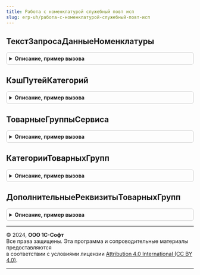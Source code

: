 ```yaml
---
title: Работа с номенклатурой служебный повт исп
slug: erp-uh/работа-с-номенклатурой-служебный-повт-исп
---
```



## ТекстЗапросаДанныеНоменклатуры
<details style="margin: 1em 0; padding: 0.5em; border: 1px solid #ccc; border-radius: 6px;">

<summary style="font-weight: bold; cursor: pointer;">Описание, пример вызова</summary>

```bsl

Функция ТекстЗапросаДанныеНоменклатуры() Экспорт
```

Пример вызова
```bsl
Результат = РаботаСНоменклатуройСлужебныйПовтИсп.ТекстЗапросаДанныеНоменклатуры() 
```
</details>

## КэшПутейКатегорий
<details style="margin: 1em 0; padding: 0.5em; border: 1px solid #ccc; border-radius: 6px;">

<summary style="font-weight: bold; cursor: pointer;">Описание, пример вызова</summary>

```bsl

// Инициализирует кэш путей категорий до корня.
// Используется для уменьшения запросов CategoryPathToRootRequest к сервису 1СН.
// Кэш представляет собой Соответствие, наполняется по мере выполнения запросов к сервису.
// Ключи - Строка - идентификаторы категорий 1СН.
// Значения - Структура:
//  * ТекущийПуть - Массив из Строка - идентификаторы вышестоящих по иерархии категорий, начиная с корня и не включая текущий узел.
//  * ДанныеУзла - Структура:
//   ** Наименование - Строка.
//   ** КоличествоПодчиненных - Число.
//   ** ЛистоваяКатегория - Булево - Истина для листовых категорий, в противном случае ключ отсутствует.
//   ** Ранг - Число - ключ присутствует только в том случае, если ответ от сервиса содержит ключ rank.
//  * ДочерниеПолучены - Булево - Истина для групповых категорий, если все дочерние получены из сервиса, в противном случае ключ отсутствует.
//
// Возвращаемое значение:
//  Структура:
//   * ПутиККорню - Соответствие - структура описана выше.
//   * КорневыеПолучены - Булево - Истина, если кэш уже содержит корневые категории.
//
Функция КэшПутейКатегорий() Экспорт
```

Пример вызова
```bsl
Результат = РаботаСНоменклатуройСлужебныйПовтИсп.КэшПутейКатегорий() 
```
</details>

## ТоварныеГруппыСервиса
<details style="margin: 1em 0; padding: 0.5em; border: 1px solid #ccc; border-radius: 6px;">

<summary style="font-weight: bold; cursor: pointer;">Описание, пример вызова</summary>

```bsl

// Возвращает перечень товарных групп сервиса в виде строки JSON
//
// Возвращаемое значение:
//  Строка
//
Функция ТоварныеГруппыСервиса() Экспорт
```

Пример вызова
```bsl
Результат = РаботаСНоменклатуройСлужебныйПовтИсп.ТоварныеГруппыСервиса() 
```
</details>

## КатегорииТоварныхГрупп
<details style="margin: 1em 0; padding: 0.5em; border: 1px solid #ccc; border-radius: 6px;">

<summary style="font-weight: bold; cursor: pointer;">Описание, пример вызова</summary>

```bsl

// Возвращает структуру категорий 1С:Номенклатуры по товарным группам в виде строки JSON
//
// Возвращаемое значение:
//  Строка
//
Функция КатегорииТоварныхГрупп() Экспорт
```

Пример вызова
```bsl
Результат = РаботаСНоменклатуройСлужебныйПовтИсп.КатегорииТоварныхГрупп() 
```
</details>

## ДополнительныеРеквизитыТоварныхГрупп
<details style="margin: 1em 0; padding: 0.5em; border: 1px solid #ccc; border-radius: 6px;">

<summary style="font-weight: bold; cursor: pointer;">Описание, пример вызова</summary>

```bsl

// Возвращает структуру доп.реквизитов 1С:Номенклатуры по товарным группам в виде строки JSON
//
// Возвращаемое значение:
//  Строка
//
Функция ДополнительныеРеквизитыТоварныхГрупп() Экспорт
```

Пример вызова
```bsl
Результат = РаботаСНоменклатуройСлужебныйПовтИсп.ДополнительныеРеквизитыТоварныхГрупп() 
```
</details>

---

© 2024, **ООО 1С-Софт**  
Все права защищены. Эта программа и сопроводительные материалы предоставляются  
в соответствии с условиями лицензии [Attribution 4.0 International (CC BY 4.0)](https://creativecommons.org/licenses/by/4.0/legalcode).

---
